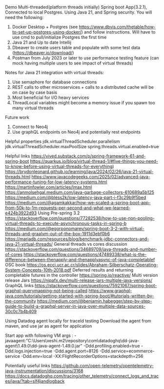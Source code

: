 Demo Multi-threaded(platform threads initially) Spring boot App(3.2.1), 
Connected to local Postgres. Using Java 21, and Spring security. 
You will need the following: 
1. Docker Desktop + Postgres (see https://www.dbvis.com/thetable/how-to-set-up-postgres-using-docker/) and follow instructions. Will have to use cmd to pull/initialize Postgres the first time 
2. Java 21 and Up to date Intellij 
3. Dbeaver to create users table and populate with some test data (https://dbeaver.io/download/)
4. Postman from July 2023 or later to use performance testing feature (can mock having multiple users to see impact of virtual threads)

Notes for Java 21 integration with virtual threads:
1. Use semaphore for database connections
2. REST calls to other microservices + calls to a distributed cache will be on case by case basis
3. Most beneficial for I/O heavy services 
4. ThreadLocal variables might become a memory issue if you spawn too many virtual threads 

Future work 
1. Connect to Neo4j
2. Use graphQL endpoints on Neo4j and potentially rest endpoints 


Helpful properties
jdk.virtualThreadScheduler.parallelism
jdk.virtualThreadScheduler.maxPoolSize
spring.threads.virtual.enabled=true


Helpful links
https://vived.substack.com/p/spring-framework-61-and-spring-boot
https://quarkus.io/blog/virtual-thread-1/#five-things-you-need-to-know-before-using-virtual-threads-for-everything)
https://brydonleonard.github.io/learning/java/2024/02/26/java-21-virtual-threads.html
https://www.javacodegeeks.com/2025/02/advanced-java-performance-tuning-for-low-latency-systems.html
https://martinfowler.com/articles/lmax.html
https://anmolsehgal.medium.com/java-garbage-collectors-610689a5b125
https://medium.com/@bless2k/low-latency-java-part-i-f3c29b9f5bed
https://medium.com/@agamkakkar/how-we-scaled-a-spring-boot-app-from-50k-to-1m-requests-per-second-and-what-we-learned-e424b3922d93
Using Pre-spring 3.2 
https://stackoverflow.com/questions/77282538/how-to-use-non-pooling-virtual-threads-to-execute-asynchronous-tasks-in-spring-b
https://medium.com/@egorponomarev/spring-boot-3-2-with-virtual-threads-and-graalvm-out-of-the-box-1911d3ebf0b6
https://mariadb.com/resources/blog/benchmark-jdbc-connectors-and-java-21-virtual-threads/
General threads vs cores discussion
https://stackoverflow.com/questions/34689709/java-threads-and-number-of-cores
https://stackoverflow.com/questions/47489338/what-is-the-difference-between-thenapply-and-thenapplyasync-of-java-completablef
OSC book
https://os.ecci.ucr.ac.cr/slides/Abraham-Silberschatz-Operating-System-Concepts-10th-2018.pdf
Deferred results and returning completable futures in the controller
https://spring.io/reactive/
Multi version release Jars
https://nipafx.dev/multi-release-jars-multiple-java-versions/
GraphQL links
https://stackoverflow.com/questions/75921067/spring-boot-graphql-querymapping-not-being-called
https://www.graphql-java.com/tutorials/getting-started-with-spring-boot/#tutorials-written-by-the-community
https://medium.com/@benjamin.habegger/step-by-step-guide-to-build-a-graphql-server-in-java-over-multiple-data-sources-30c0c7b4b409

Using Datadog agent locally for traceId testing 
Download the agent from maven, and use jar as agent for application 

Start app with following VM args :
-javaagent:"C:\Users\xeshi\.m2\repository\com\datadoghq\dd-java-agent\1.49.0\dd-java-agent-1.49.0.jar"
-Ddd.profiling.enabled=true
-Ddd.logs.injection=true
-Ddd.agent.port=8126
-Ddd.service=ecommerce-service
-Ddd.env=local
-XX:FlightRecorderOptions=stackdepth=256

Potentially useful links
https://github.com/open-telemetry/opentelemetry-java-instrumentation/discussions/3168
https://docs.datadoghq.com/tracing/other_telemetry/connect_logs_and_traces/java/?tab=slf4jandlogback
